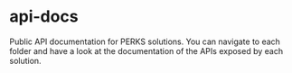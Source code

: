 # api-docs

Public API documentation for PERKS solutions. You can navigate to each folder and have a look at the documentation of the APIs exposed by each solution.
